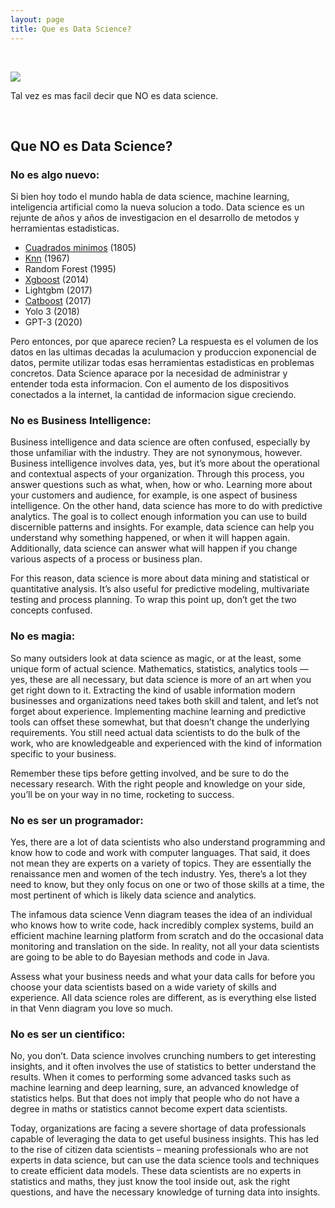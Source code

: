 ```yaml
---
layout: page
title: Que es Data Science?
---
```






<br>

![](https://images.squarespace-cdn.com/content/v1/5150aec6e4b0e340ec52710a/1364352051365-HZAS3CLBF7ABLE3F5OBY/ke17ZwdGBToddI8pDm48kB2M2-8_3EzuSSXvzQBRsa1Zw-zPPgdn4jUwVcJE1ZvWQUxwkmyExglNqGp0IvTJZUJFbgE-7XRK3dMEBRBhUpxPe_8B-x4gq2tfVez1FwLYYZXud0o-3jV-FAs7tmkMHY-a7GzQZKbHRGZboWC-fOc/Data_Science_VD.png?format=750w)

Tal vez es mas facil decir que NO es data science.

<br>

## Que NO es Data Science?

### No es algo nuevo:

Si bien hoy todo el mundo habla de data science, machine learning, inteligencia artificial como la nueva solucion a todo. Data science es un rejunte de años y años de investigacion en el desarrollo de metodos y herramientas estadisticas. 

* [Cuadrados minimos](https://en.wikipedia.org/wiki/Least_squares) (1805)
* [Knn](https://en.wikipedia.org/wiki/K-nearest_neighbors_algorithm) (1967)
* Random Forest (1995)
* [Xgboost](https://xgboost.readthedocs.io/en/latest/) (2014)
* Lightgbm (2017)
* [Catboost](https://catboost.ai/) (2017)
* Yolo 3 (2018)
* GPT-3 (2020)

Pero entonces, por que aparece recien? La respuesta es el volumen de los datos en las ultimas decadas la aculumacion y produccion exponencial de datos, permite utilizar todas esas herramientas estadisticas en problemas concretos. Data Science aparace por la necesidad de administrar y entender toda esta informacion. Con el aumento de los dispositivos conectados a la internet, la cantidad de informacion sigue creciendo.

### No es Business Intelligence:

Business intelligence and data science are often confused, especially by those unfamiliar with the industry. They are not synonymous, however. Business intelligence involves data, yes, but it’s more about the operational and contextual aspects of your organization. Through this process, you answer questions such as what, when, how or who. Learning more about your customers and audience, for example, is one aspect of business intelligence. On the other hand, data science has more to do with predictive analytics. The goal is to collect enough information you can use to build discernible patterns and insights. For example, data science can help you understand why something happened, or when it will happen again. Additionally, data science can answer what will happen if you change various aspects of a process or business plan.

For this reason, data science is more about data mining and statistical or quantitative analysis. It’s also useful for predictive modeling, multivariate testing and process planning. To wrap this point up, don’t get the two concepts confused.

### No es magia:

So many outsiders look at data science as magic, or at the least, some unique form of actual science. Mathematics, statistics, analytics tools — yes, these are all necessary, but data science is more of an art when you get right down to it. Extracting the kind of usable information modern businesses and organizations need takes both skill and talent, and let’s not forget about experience. Implementing machine learning and predictive tools can offset these somewhat, but that doesn’t change the underlying requirements. You still need actual data scientists to do the bulk of the work, who are knowledgeable and experienced with the kind of information specific to your business.

Remember these tips before getting involved, and be sure to do the necessary research. With the right people and knowledge on your side, you’ll be on your way in no time, rocketing to success.


### No es ser un programador:

Yes, there are a lot of data scientists who also understand programming and know how to code and work with computer languages. That said, it does not mean they are experts on a variety of topics. They are essentially the renaissance men and women of the tech industry. Yes, there’s a lot they need to know, but they only focus on one or two of those skills at a time, the most pertinent of which is likely data science and analytics.

The infamous data science Venn diagram teases the idea of an individual who knows how to write code, hack incredibly complex systems, build an efficient machine learning platform from scratch and do the occasional data monitoring and translation on the side. In reality, not all your data scientists are going to be able to do Bayesian methods and code in Java.

Assess what your business needs and what your data calls for before you choose your data scientists based on a wide variety of skills and experience. All data science roles are different, as is everything else listed in that Venn diagram you love so much.

### No es ser un cientifico:

No, you don’t. Data science involves crunching numbers to get interesting insights, and it often involves the use of statistics to better understand the results. When it comes to performing some advanced tasks such as machine learning and deep learning, sure, an advanced knowledge of statistics helps. But that does not imply that people who do not have a degree in maths or statistics cannot become expert data scientists.

Today, organizations are facing a severe shortage of data professionals capable of leveraging the data to get useful business insights. This has led to the rise of citizen data scientists – meaning professionals who are not experts in data science, but can use the data science tools and techniques to create efficient data models. These data scientists are no experts in statistics and maths, they just know the tool inside out, ask the right questions, and have the necessary knowledge of turning data into insights.
